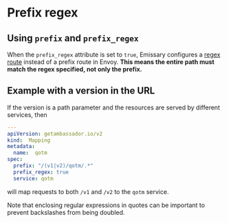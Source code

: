 # Prefix regex

## Using `prefix` and `prefix_regex`

When the `prefix_regex` attribute is set to `true`, Emissary configures a [regex route](https://www.envoyproxy.io/docs/envoy/v1.5.0/api-v1/route_config/route#route) instead of a prefix route in Envoy. **This means the entire path must match the regex specified, not only the prefix.**

## Example with a version in the URL

If the version is a path parameter and the resources are served by different services, then

```yaml
---
apiVersion: getambassador.io/v2
kind:  Mapping
metadata:
  name:  qotm
spec:
  prefix: "/(v1|v2)/qotm/.*"
  prefix_regex: true
  service: qotm
```

will map requests to both `/v1` and `/v2` to the `qotm` service.

Note that enclosing regular expressions in quotes can be important to prevent backslashes from being doubled.
